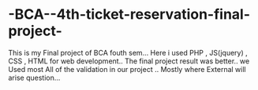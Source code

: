 # -BCA--4th-ticket-reservation-final-project-

This is my Final project of BCA fouth sem... Here i used PHP , JS(jquery) , CSS , HTML for web development.. 
The final project result was better.. we Used most All of the validation in our project ..
Mostly where External will arise question...
